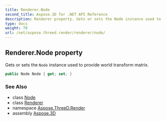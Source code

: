 ```yaml
---
title: Renderer.Node
second_title: Aspose.3D for .NET API Reference
description: Renderer property. Gets or sets the Node instance used to provide world transform matrix
type: docs
weight: 70
url: /net/aspose.threed.render/renderer/node/
---
```

## Renderer.Node property

Gets or sets the `Node` instance used to provide world transform matrix.

```csharp
public Node Node { get; set; }
```

### See Also

* class [Node](../../../aspose.threed/node/)
* class [Renderer](../)
* namespace [Aspose.ThreeD.Render](../../../aspose.threed.render/)
* assembly [Aspose.3D](../../../)


